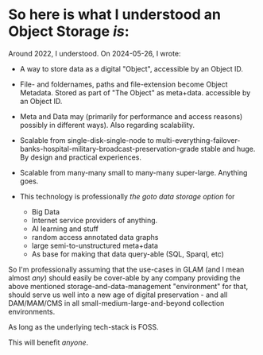# So here is what I understood an Object Storage *is*:

Around 2022, I understood.
On 2024-05-26, I wrote:

  * A way to store data as a digital "Object", accessible by an Object ID.
  * File- and foldernames, paths and file-extension become Object Metadata.
    Stored as part of "The Object" as meta+data. accessible by an Object ID.

  * Meta and Data may (primarily for performance and access reasons) possibly in different ways).
    Also regarding scalability.

  * Scalable from single-disk-single-node to multi-everything-failover-banks-hospital-military-broadcast-preservation-grade stable and huge. By design and practical experiences.

  * Scalable from many-many small to many-many super-large. Anything goes.

  * This technology is professionally *the goto data storage option* for
    * Big Data
    * Internet service providers of anything.
    * AI learning and stuff
    * random access annotated data graphs
    * large semi-to-unstructured meta+data
    * As base for making that data query-able (SQL, Sparql, etc)


So I'm professionally assuming that the use-cases in GLAM (and I mean almost *any*) should easily be cover-able by any company providing the above mentioned storage-and-data-management "environment" for that, should serve us well into a new age of digital preservation - and all DAM/MAM/CMS in all small-medium-large-and-beyond collection environments.

As long as the underlying tech-stack is FOSS.

This will benefit *anyone*.
